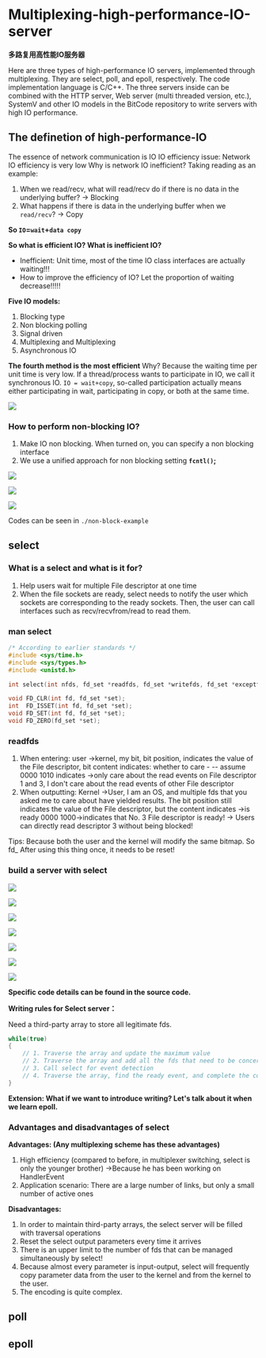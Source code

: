 # Multiplexing-high-performance-IO-server

**多路复用高性能IO服务器**

Here are three types of high-performance IO servers, implemented through multiplexing. They are select, poll, and epoll, respectively. The code implementation language is C/C++. The three servers inside can be combined with the HTTP server, Web server (multi threaded version, etc.), SystemV and other IO models in the BitCode repository to write servers with high IO performance.

## The definetion of high-performance-IO

The essence of network communication is IO
IO efficiency issue: Network IO efficiency is very low
Why is network IO inefficient?
Taking reading as an example:

1. When we read/recv, what will read/recv do if there is no data in the underlying buffer? -> Blocking 
2. What happens if there is data in the underlying buffer when we `read/recv`? -> Copy

**So `IO`=`wait`+`data copy`**

**So what is efficient IO? What is inefficient IO?** 

- Inefficient: Unit time, most of the time IO class interfaces are actually waiting!!!
- How to improve the efficiency of IO? Let the proportion of waiting decrease!!!!!

**Five IO models:**

1. Blocking type
2. Non blocking polling
3. Signal driven
4. Multiplexing and Multiplexing 
5. Asynchronous IO

**The fourth method is the most efficient**
Why? Because the waiting time per unit time is very low. If a thread/process wants to participate in IO, we call it synchronous IO.
`IO = wait+copy`, so-called participation actually means either participating in wait, participating in copy, or both at the same time.

![](./figs/1.png)

### How to perform non-blocking IO?

1. Make IO non blocking. When turned on, you can specify a non blocking interface
2. We use a unified approach for non blocking setting **`fcntl()`;**

![](./figs/2.png)

![](./figs/3.png)

![](./figs/4.png)

Codes can be seen in `./non-block-example`

## select

### What is a select and what is it for?

1. Help users wait for multiple File descriptor at one time
2. When the file sockets are ready, select needs to notify the user which sockets are corresponding to the ready sockets. Then, the user can call interfaces such as recv/recvfrom/read to read them.

### man select

```c
/* According to earlier standards */
#include <sys/time.h>
#include <sys/types.h>
#include <unistd.h>

int select(int nfds, fd_set *readfds, fd_set *writefds, fd_set *exceptfds, struct timeval *timeout);

void FD_CLR(int fd, fd_set *set);
int  FD_ISSET(int fd, fd_set *set);
void FD_SET(int fd, fd_set *set);
void FD_ZERO(fd_set *set);
```

### readfds

1. When entering: user ->kernel, my bit, bit position, indicates the value of the File descriptor, bit content indicates: whether to care - -- assume 0000 1010 indicates ->only care about the read events on File descriptor 1 and 3, I don't care about the read events of other File descriptor
2. When outputting: Kernel ->User, I am an OS, and multiple fds that you asked me to care about have yielded results. The bit position still indicates the value of the File descriptor, but the content indicates ->is ready 0000 1000->indicates that No. 3 File descriptor is ready! -> Users can directly read descriptor 3 without being blocked!

Tips: Because both the user and the kernel will modify the same bitmap. So fd_ After using this thing once, it needs to be reset!

### build a server with select

![](./figs/5.png)

![](./figs/6.png)

![](./figs/7.png)

![](./figs/8.png)

![](./figs/10.png)

![](./figs/11.png)

![](./figs/12.png)

**Specific code details can be found in the source code.**

**Writing rules for Select server：**

Need a third-party array to store all legitimate fds.

```c
while(true)
{
    // 1. Traverse the array and update the maximum value
    // 2. Traverse the array and add all the fds that need to be concerned to fd_ Set Bitmap
    // 3. Call select for event detection
  	// 4. Traverse the array, find the ready event, and complete the corresponding redo based on the ready event a. accepter b. recver
}
```

**Extension: What if we want to introduce writing? Let's talk about it when we learn epoll.**

### Advantages and disadvantages of select

**Advantages: (Any multiplexing scheme has these advantages)**

1. High efficiency (compared to before, in multiplexer switching, select is only the younger brother) ->Because he has been working on HandlerEvent
2. Application scenario: There are a large number of links, but only a small number of active ones

**Disadvantages:**

1. In order to maintain third-party arrays, the select server will be filled with traversal operations
2. Reset the select output parameters every time it arrives
3. There is an upper limit to the number of fds that can be managed simultaneously by select!
4. Because almost every parameter is input-output, select will frequently copy parameter data from the user to the kernel and from the kernel to the user. 
5. The encoding is quite complex.

## poll

## epoll
